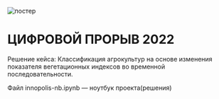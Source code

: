 ![постер](https://i.imgur.com/8PrnDnb.jpg)

# **ЦИФРОВОЙ ПРОРЫВ 2022**

Решение кейса: Классификация агрокультур на основе изменения показателя вегетационных индексов во временной последовательности.

Файл innopolis-nb.ipynb — ноутбук проекта(решения)

